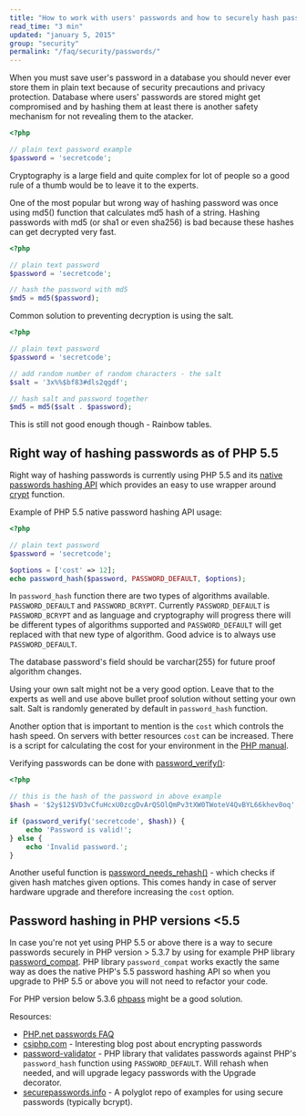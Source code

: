 ```yaml
---
title: "How to work with users' passwords and how to securely hash passwords in PHP?"
read_time: "3 min"
updated: "january 5, 2015"
group: "security"
permalink: "/faq/security/passwords/"
---
```


When you must save user's password in a database you should never ever store them in plain text because of security precautions and privacy protection.
Database where users' passwords are stored might get compromised and by hashing them at least there is another safety mechanism for not revealing them to the
atacker.

```php
<?php

// plain text password example
$password = 'secretcode';
```

Cryptography is a large field and quite complex for lot of people so a good rule of a thumb would be to leave it to the experts.

One of the most popular but wrong way of hashing password was once using md5() function that calculates md5 hash of a string. Hashing passwords
with md5 (or sha1 or even sha256) is bad because these hashes can get decrypted very fast.

```php
<?php

// plain text password
$password = 'secretcode';

// hash the password with md5
$md5 = md5($password);
```

Common solution to preventing decryption is using the salt.

```php
<?php

// plain text password
$password = 'secretcode';

// add random number of random characters - the salt
$salt = '3x%%$bf83#dls2qgdf';

// hash salt and password together
$md5 = md5($salt . $password);
```

This is still not good enough though - Rainbow tables.

## Right way of hashing passwords as of PHP 5.5

Right way of hashing passwords is currently using PHP 5.5 and its [native passwords hashing API](http://php.net/manual/en/book.password.php) which provides
an easy to use wrapper around [crypt](http://php.net/manual/en/function.crypt.php) function.

Example of PHP 5.5 native password hashing API usage:

```php
<?php

// plain text password
$password = 'secretcode';

$options = ['cost' => 12];
echo password_hash($password, PASSWORD_DEFAULT, $options);
```

In `password_hash` function there are two types of algorithms available. `PASSWORD_DEFAULT` and `PASSWORD_BCRYPT`. Currently `PASSWORD_DEFAULT` is `PASSWORD_BCRYPT`
and as language and cryptography will progress there will be different types of algorithms supported and `PASSWORD_DEFAULT` will get replaced with that new type of algorithm.
Good advice is to always use `PASSWORD_DEFAULT`.

The database password's field should be varchar(255) for future proof algorithm changes.

Using your own salt might not be a very good option. Leave that to the experts as well and use above bullet proof solution without setting your own salt. Salt is randomly generated by default in `password_hash` function.

Another option that is important to mention is the `cost` which controls the hash speed. On servers with better resources `cost` can be increased. There is a script for calculating the cost for your environment in the [PHP manual](http://php.net/manual/en/function.password-hash.php#example-923).

Verifying passwords can be done with [password_verify()](http://php.net/manual/en/function.password-verify.php):

```php
<?php

// this is the hash of the password in above example
$hash = '$2y$12$VD3vCfuHcxU0zcgDvArQSOlQmPv3tXW0TWoteV4QvBYL66khev0oq';

if (password_verify('secretcode', $hash)) {
    echo 'Password is valid!';
} else {
    echo 'Invalid password.';
}
```

Another useful function is [password_needs_rehash()](http://php.net/manual/en/function.password-needs-rehash.php) - which checks if given hash matches given options.
This comes handy in case of server hardware upgrade and therefore increasing the `cost` option.

## Password hashing in PHP versions <5.5

In case you're not yet using PHP 5.5 or above there is a way to secure passwords securely in PHP version > 5.3.7 by using for example PHP library [password_compat](https://github.com/ircmaxell/password_compat). PHP library `password_compat` works exactly the same way as does the native PHP's 5.5 password hashing API so when you upgrade to PHP 5.5 or above you will not need to refactor your code.

For PHP version below 5.3.6 [phpass](http://www.openwall.com/phpass/) might be a good solution.

Resources:

* [PHP.net passwords FAQ](http://php.net/manual/en/faq.passwords.php)
* [csiphp.com](http://csiphp.com/blog/2012/02/16/encrypt-passwords-for-highest-level-of-security/) - Interesting blog post about encrypting passwords
* [password-validator](https://github.com/jeremykendall/password-validator) - PHP library that validates passwords against PHP's `password_hash` function using `PASSWORD_DEFAULT`. Will rehash when needed, and will upgrade legacy passwords with the Upgrade decorator.
* [securepasswords.info](http://securepasswords.info/about/) - A polyglot repo of examples for using secure passwords (typically bcrypt).